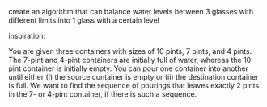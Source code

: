 create an algorithm that can balance water levels between 3 glasses with different limits into 1 glass with a certain level

inspiration:

You are given three containers with sizes of 10 pints, 7 pints, and 4 pints.
The 7-pint and 4-pint containers are initially full of water, whereas the 10-pint container is
initially empty. You can pour one container into another until either (i) the source container
is empty or (ii) the destination container is full.
We want to find the sequence of pourings that leaves exactly 2 pints in the 7- or 4-pint
container, if there is such a sequence.
